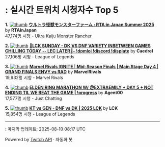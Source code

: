 # : 실시간 트위치 시청자수 Top 5

**1.** [![thumb](https://static-cdn.jtvnw.net/previews-ttv/live_user_rtainjapan-320x180.jpg)](https://twitch.tv/RTAinJapan)
**[ウルトラ怪獣モンスターファーム : RTA in Japan Summer 2025](https://twitch.tv/RTAinJapan)** by **RTAinJapan**<br>47,174명 시청  - Ultra Kaiju Monster Rancher

**2.** [![thumb](https://static-cdn.jtvnw.net/previews-ttv/live_user_caedrel-320x180.jpg)](https://twitch.tv/Caedrel)
**[🔴LCK SUNDAY - DK VS DNF  VARIETY INBETWEEN GAMES CHILLING TODAY -- LEC LATER🔴-  !dpmlol !discord !displate](https://twitch.tv/Caedrel)** by **Caedrel**<br>27,106명 시청  - League of Legends

**3.** [![thumb](https://static-cdn.jtvnw.net/previews-ttv/live_user_marvelrivals-320x180.jpg)](https://twitch.tv/MarvelRivals)
**[Marvel Rivals IGNITE | Mid-Season Finals | Main Stage Day 4 | GRAND FINALS ENVY vs RAD](https://twitch.tv/MarvelRivals)** by **MarvelRivals**<br>19,932명 시청  - Marvel Rivals

**4.** [![thumb](https://static-cdn.jtvnw.net/previews-ttv/live_user_agent00-320x180.jpg)](https://twitch.tv/Agent00)
**[ELDEN RING MARATHON W/ @EXTRAEMILY + DAY 5 + NOT ENDING TIL WE BEAT THE GAME | !progress](https://twitch.tv/Agent00)** by **Agent00**<br>17,577명 시청  - Just Chatting

**5.** [![thumb](https://static-cdn.jtvnw.net/previews-ttv/live_user_lck-320x180.jpg)](https://twitch.tv/LCK)
**[KT vs GEN - DNF vs DK | 2025 LCK](https://twitch.tv/LCK)** by **LCK**<br>15,854명 시청  - League of Legends


---
: 마지막 업데이트: 2025-08-10 08:17 UTC

Powered by [Twitch API](https://dev.twitch.tv/docs/api/reference) · 자동화 봇